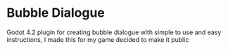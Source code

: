 # Bubble Dialogue
 Godot 4.2 plugin for creating bubble dialogue with simple to use and easy instructions, I made this for my game decided to make it public 
